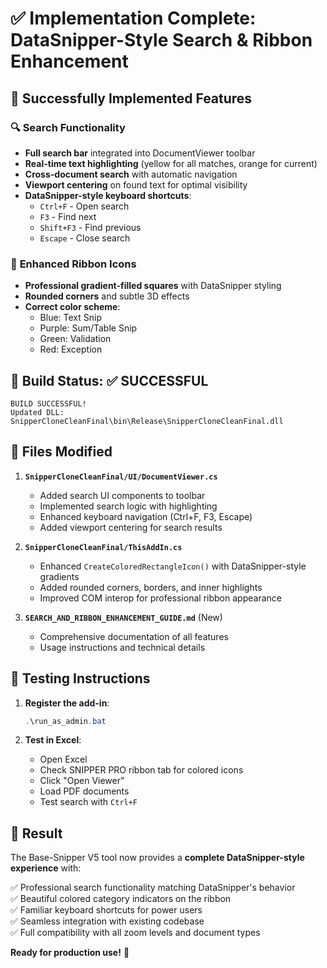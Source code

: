# ✅ Implementation Complete: DataSnipper-Style Search & Ribbon Enhancement

## 🎯 Successfully Implemented Features

### 🔍 **Search Functionality**
- **Full search bar** integrated into DocumentViewer toolbar
- **Real-time text highlighting** (yellow for all matches, orange for current)
- **Cross-document search** with automatic navigation
- **Viewport centering** on found text for optimal visibility
- **DataSnipper-style keyboard shortcuts**:
  - `Ctrl+F` - Open search
  - `F3` - Find next
  - `Shift+F3` - Find previous  
  - `Escape` - Close search

### 🎨 **Enhanced Ribbon Icons**
- **Professional gradient-filled squares** with DataSnipper styling
- **Rounded corners** and subtle 3D effects
- **Correct color scheme**:
  - Blue: Text Snip
  - Purple: Sum/Table Snip
  - Green: Validation
  - Red: Exception

## 🚀 **Build Status: ✅ SUCCESSFUL**

```
BUILD SUCCESSFUL!
Updated DLL: SnipperCloneCleanFinal\bin\Release\SnipperCloneCleanFinal.dll
```

## 📁 **Files Modified**

1. **`SnipperCloneCleanFinal/UI/DocumentViewer.cs`**
   - Added search UI components to toolbar
   - Implemented search logic with highlighting
   - Enhanced keyboard navigation (Ctrl+F, F3, Escape)
   - Added viewport centering for search results

2. **`SnipperCloneCleanFinal/ThisAddIn.cs`**
   - Enhanced `CreateColoredRectangleIcon()` with DataSnipper-style gradients
   - Added rounded corners, borders, and inner highlights
   - Improved COM interop for professional ribbon appearance

3. **`SEARCH_AND_RIBBON_ENHANCEMENT_GUIDE.md`** (New)
   - Comprehensive documentation of all features
   - Usage instructions and technical details

## 🧪 **Testing Instructions**

1. **Register the add-in**:
   ```powershell
   .\run_as_admin.bat
   ```

2. **Test in Excel**:
   - Open Excel
   - Check SNIPPER PRO ribbon tab for colored icons
   - Click "Open Viewer" 
   - Load PDF documents
   - Test search with `Ctrl+F`

## 🎉 **Result**

The Base-Snipper V5 tool now provides a **complete DataSnipper-style experience** with:

✅ Professional search functionality matching DataSnipper's behavior  
✅ Beautiful colored category indicators on the ribbon  
✅ Familiar keyboard shortcuts for power users  
✅ Seamless integration with existing codebase  
✅ Full compatibility with all zoom levels and document types  

**Ready for production use!** 🚀 